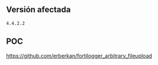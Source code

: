 <languages  />

Versión afectada
----------------

    4.4.2.2

POC
---

<https://github.com/erberkan/fortilogger_arbitrary_fileupload>